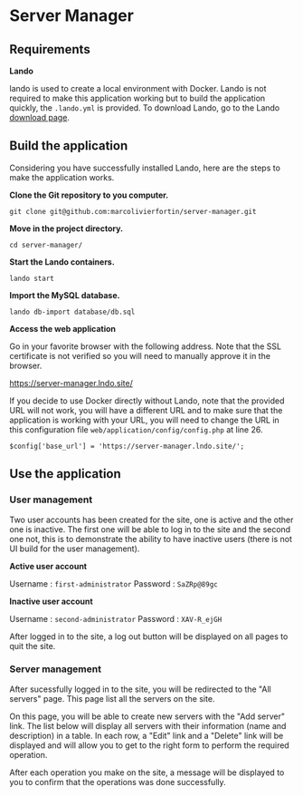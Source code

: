 # Server Manager

## Requirements

**Lando**

lando is used to create a local environment with Docker. Lando is not required to make this application working but to build the application quickly, the `.lando.yml` is provided. To download Lando, go to the Lando [download page](https://lando.dev/download/).

## Build the application

Considering you have successfully installed Lando, here are the steps to make the application works.

**Clone the Git repository to you computer.**

`git clone git@github.com:marcolivierfortin/server-manager.git`

**Move in the project directory.**

`cd server-manager/`

**Start the Lando containers.**

`lando start`

**Import the MySQL database.**

`lando db-import database/db.sql`

**Access the web application**

Go in your favorite browser with the following address. Note that the SSL certificate is not verified so you will need to manually approve it in the browser.

https://server-manager.lndo.site/

If you decide to use Docker directly without Lando, note that the provided URL will not work, you will have a different URL and to make sure that the application is working with your URL, you will need to change the URL in this configuration file `web/application/config/config.php` at line 26.

`$config['base_url'] = 'https://server-manager.lndo.site/';`

## Use the application

### User management

Two user accounts has been created for the site, one is active and the other one is inactive. The first one will be able to log in to the site and the second one not, this is to demonstrate the ability to have inactive users (there is not UI build for the user management).

**Active user account**

Username : `first-administrator`
Password : `SaZRp@89gc`

**Inactive user account**

Username : `second-administrator`
Password : `XAV-R_ejGH`

After logged in to the site, a log out button will be displayed on all pages to quit the site.

### Server management

After sucessfully logged in to the site, you will be redirected to the "All servers" page. This page list all the servers on the site.

On this page, you will be able to create new servers with the "Add server" link. The list below will display all servers with their information (name and description) in a table. In each row, a "Edit" link and a "Delete" link will be displayed and will allow you to get to the right form to perform the required operation.

After each operation you make on the site, a message will be displayed to you to confirm that the operations was done successfully.
